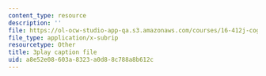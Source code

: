 ```yaml
---
content_type: resource
description: ''
file: https://ol-ocw-studio-app-qa.s3.amazonaws.com/courses/16-412j-cognitive-robotics-spring-2016/a8e52e08603a8323a0d88c788a8b612c_I2uSCTUHsUI.srt
file_type: application/x-subrip
resourcetype: Other
title: 3play caption file
uid: a8e52e08-603a-8323-a0d8-8c788a8b612c
---
```

